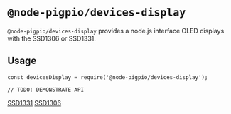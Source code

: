 # `@node-pigpio/devices-display`

`@node-pigpio/devices-display` provides a node.js interface OLED displays with the SSD1306 or SSD1331.

## Usage

```
const devicesDisplay = require('@node-pigpio/devices-display');

// TODO: DEMONSTRATE API
```

[SSD1331](./doc/SSD1331.md)
[SSD1306](./doc/SSD1306.md)
